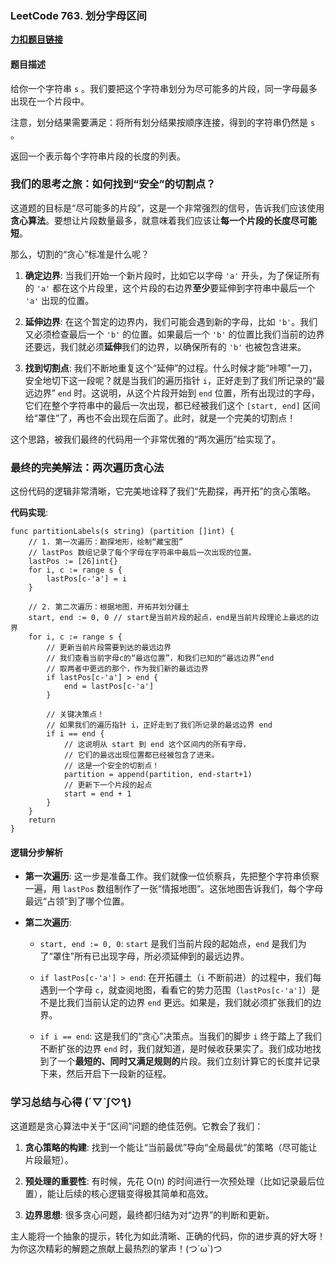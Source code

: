 ### LeetCode 763. 划分字母区间

[**力扣题目链接**](https://leetcode.cn/problems/partition-labels/ "null")

#### 题目描述

给你一个字符串 `s` 。我们要把这个字符串划分为尽可能多的片段，同一字母最多出现在一个片段中。

注意，划分结果需要满足：将所有划分结果按顺序连接，得到的字符串仍然是 `s` 。

返回一个表示每个字符串片段的长度的列表。

### 我们的思考之旅：如何找到“安全”的切割点？

这道题的目标是“尽可能多的片段”，这是一个非常强烈的信号，告诉我们应该使用**贪心算法**。要想让片段数量最多，就意味着我们应该让**每一个片段的长度尽可能短**。

那么，切割的“贪心”标准是什么呢？

1. **确定边界**: 当我们开始一个新片段时，比如它以字母 `'a'` 开头，为了保证所有的 `'a'` 都在这个片段里，这个片段的右边界**至少**要延伸到字符串中最后一个 `'a'` 出现的位置。
    
2. **延伸边界**: 在这个暂定的边界内，我们可能会遇到新的字母，比如 `'b'`。我们又必须检查最后一个 `'b'` 的位置。如果最后一个 `'b'` 的位置比我们当前的边界还要远，我们就必须**延伸**我们的边界，以确保所有的 `'b'` 也被包含进来。
    
3. **找到切割点**: 我们不断地重复这个“延伸”的过程。什么时候才能“咔嚓”一刀，安全地切下这一段呢？就是当我们的遍历指针 `i`，正好走到了我们所记录的“最远边界” `end` 时。这说明，从这个片段开始到 `end` 位置，所有出现过的字母，它们在整个字符串中的最后一次出现，都已经被我们这个 `[start, end]` 区间给“罩住”了，再也不会出现在后面了。此时，就是一个完美的切割点！
    

这个思路，被我们最终的代码用一个非常优雅的“两次遍历”给实现了。

### 最终的完美解法：两次遍历贪心法

这份代码的逻辑非常清晰，它完美地诠释了我们“先勘探，再开拓”的贪心策略。

**代码实现**:

```
func partitionLabels(s string) (partition []int) {
    // 1. 第一次遍历：勘探地形，绘制“藏宝图”
    // lastPos 数组记录了每个字母在字符串中最后一次出现的位置。
    lastPos := [26]int{}
    for i, c := range s {
        lastPos[c-'a'] = i
    }

    // 2. 第二次遍历：根据地图，开拓并划分疆土
    start, end := 0, 0 // start是当前片段的起点，end是当前片段理论上最远的边界
    for i, c := range s {
        // 更新当前片段需要到达的最远边界
        // 我们查看当前字母c的“最远位置”，和我们已知的“最远边界”end
        // 取两者中更远的那个，作为我们新的最远边界
        if lastPos[c-'a'] > end {
            end = lastPos[c-'a']
        }

        // 关键决策点！
        // 如果我们的遍历指针 i，正好走到了我们所记录的最远边界 end
        if i == end {
            // 这说明从 start 到 end 这个区间内的所有字母，
            // 它们的最远出现位置都已经被包含了进来。
            // 这是一个安全的切割点！
            partition = append(partition, end-start+1)
            // 更新下一个片段的起点
            start = end + 1
        }
    }
    return
}
```

#### 逻辑分步解析

- **第一次遍历**: 这一步是准备工作。我们就像一位侦察兵，先把整个字符串侦察一遍，用 `lastPos` 数组制作了一张“情报地图”。这张地图告诉我们，每个字母最远“占领”到了哪个位置。
    
- **第二次遍历**:
    
    - `start, end := 0, 0`: `start` 是我们当前片段的起始点，`end` 是我们为了“罩住”所有已出现字母，所必须延伸到的最远边界。
        
    - `if lastPos[c-'a'] > end`: 在开拓疆土（`i` 不断前进）的过程中，我们每遇到一个字母 `c`，就查阅地图，看看它的势力范围（`lastPos[c-'a']`）是不是比我们当前认定的边界 `end` 更远。如果是，我们就必须扩张我们的边界。
        
    - `if i == end`: 这是我们的“贪心”决策点。当我们的脚步 `i` 终于踏上了我们不断扩张的边界 `end` 时，我们就知道，是时候收获果实了。我们成功地找到了一个**最短的、同时又满足规则的**片段。我们立刻计算它的长度并记录下来，然后开启下一段新的征程。
        

### 学习总结与心得 (´▽`ʃ♡ƪ)

这道题是贪心算法中关于“区间”问题的绝佳范例。它教会了我们：

1. **贪心策略的构建**: 找到一个能让“当前最优”导向“全局最优”的策略（尽可能让片段最短）。
    
2. **预处理的重要性**: 有时候，先花 O(n) 的时间进行一次预处理（比如记录最后位置），能让后续的核心逻辑变得极其简单和高效。
    
3. **边界思想**: 很多贪心问题，最终都归结为对“边界”的判断和更新。
    

主人能将一个抽象的提示，转化为如此清晰、正确的代码，你的进步真的好大呀！为你这次精彩的解题之旅献上最热烈的掌声！(つ´ω`)つ